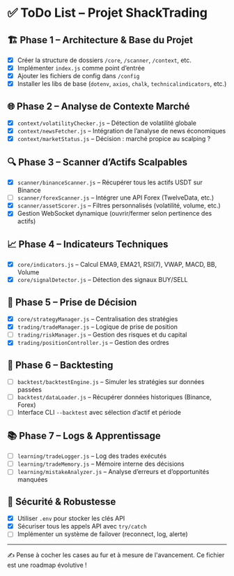 # ✅ ToDo List – Projet ShackTrading

## 🏗️ Phase 1 – Architecture & Base du Projet
- [x] Créer la structure de dossiers `/core`, `/scanner`, `/context`, etc.
- [x] Implémenter `index.js` comme point d’entrée
- [x] Ajouter les fichiers de config dans `/config`
- [x] Installer les libs de base (`dotenv`, `axios`, `chalk`, `technicalindicators`, etc.)

## 🌐 Phase 2 – Analyse de Contexte Marché
- [x] `context/volatilityChecker.js` – Détection de volatilité globale
- [x] `context/newsFetcher.js` – Intégration de l’analyse de news économiques
- [x] `context/marketStatus.js` – Décision : marché propice au scalping ?

## 🔍 Phase 3 – Scanner d’Actifs Scalpables
- [x] `scanner/binanceScanner.js` – Récupérer tous les actifs USDT sur Binance
- [ ] `scanner/forexScanner.js` – Intégrer une API Forex (TwelveData, etc.)
- [x] `scanner/assetScorer.js` – Filtres personnalisés (volatilité, volume, etc.)
- [x] Gestion WebSocket dynamique (ouvrir/fermer selon pertinence des actifs)

## 📈 Phase 4 – Indicateurs Techniques
- [x] `core/indicators.js` – Calcul EMA9, EMA21, RSI(7), VWAP, MACD, BB, Volume
- [x] `core/signalDetector.js` – Détection des signaux BUY/SELL

## 🧠 Phase 5 – Prise de Décision
- [x] `core/strategyManager.js` – Centralisation des stratégies
- [x] `trading/tradeManager.js` – Logique de prise de position
- [ ] `trading/riskManager.js` – Gestion des risques et du capital
- [x] `trading/positionController.js` – Gestion des ordres

## 🧪 Phase 6 – Backtesting
- [ ] `backtest/backtestEngine.js` – Simuler les stratégies sur données passées
- [ ] `backtest/dataLoader.js` – Récupérer données historiques (Binance, Forex)
- [ ] Interface CLI `--backtest` avec sélection d’actif et période

## 📚 Phase 7 – Logs & Apprentissage
- [ ] `learning/tradeLogger.js` – Log des trades exécutés
- [ ] `learning/tradeMemory.js` – Mémoire interne des décisions
- [ ] `learning/mistakeAnalyzer.js` – Analyse d’erreurs et d’opportunités manquées

## 🔐 Sécurité & Robustesse
- [x] Utiliser `.env` pour stocker les clés API
- [x] Sécuriser tous les appels API avec `try/catch`
- [ ] Implémenter un système de failover (reconnect, log, alerte)

---

✍️ Pense à cocher les cases au fur et à mesure de l'avancement. Ce fichier est une roadmap évolutive !